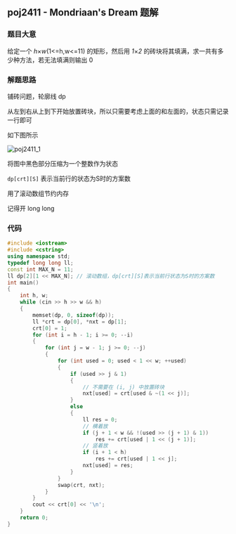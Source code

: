 ## poj2411 - Mondriaan's Dream 题解



### 题目大意

给定一个 *h*×*w*(1<=h,w<=11) 的矩形，然后用 *1*×*2* 的砖块将其填满，求一共有多少种方法，若无法填满则输出 0 



### 解题思路

铺砖问题，轮廓线 dp

从左到右从上到下开始放置砖块，所以只需要考虑上面的和左面的，状态只需记录一行即可

如下图所示

![poj2411_1](K:\huang\Documents\Markdown\状压dp\poj2411_1.png)

将图中黑色部分压缩为一个整数作为状态

`dp[crt][S]` 表示当前行的状态为S时的方案数

用了滚动数组节约内存

记得开 long long



### 代码

``` c++
#include <iostream>
#include <cstring>
using namespace std;
typedef long long ll;
const int MAX_N = 11;
ll dp[2][1 << MAX_N]; // 滚动数组，dp[crt][S]表示当前行状态为S时的方案数
int main()
{
    int h, w;
    while (cin >> h >> w && h)
    {
        memset(dp, 0, sizeof(dp));
        ll *crt = dp[0], *nxt = dp[1];
        crt[0] = 1;
        for (int i = h - 1; i >= 0; --i)
        {
            for (int j = w - 1; j >= 0; --j)
            {
                for (int used = 0; used < 1 << w; ++used)
                {
                    if (used >> j & 1)
                    {
                        // 不需要在 (i, j) 中放置砖块
                        nxt[used] = crt[used & ~(1 << j)];
                    }
                    else
                    {
                        ll res = 0;
                        // 横着放
                        if (j + 1 < w && !(used >> (j + 1) & 1))
                            res += crt[used | 1 << (j + 1)];
                        // 竖着放
                        if (i + 1 < h)
                            res += crt[used | 1 << j];
                        nxt[used] = res;
                    }
                }
                swap(crt, nxt);
            }
        }
        cout << crt[0] << '\n';
    }
    return 0;
}
```

